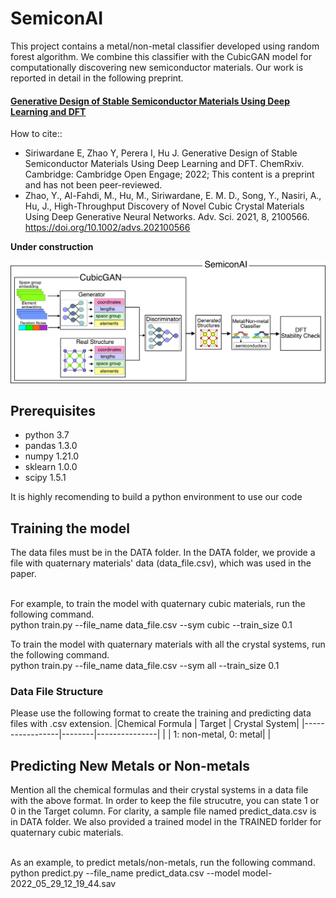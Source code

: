 # SemiconAI
This project contains a metal/non-metal classifier developed using random forest algorithm. We combine this classifier with the CubicGAN model for computationally discovering new semiconductor materials. Our work is reported in detail in the following preprint.

#### [Generative Design of Stable Semiconductor Materials Using Deep Learning and DFT](https://chemrxiv.org/engage/chemrxiv/article-details/61d08f7275c57229dbff6255)

How to cite::
- Siriwardane E, Zhao Y, Perera I, Hu J. Generative Design of Stable Semiconductor Materials Using Deep Learning and DFT. ChemRxiv. Cambridge: Cambridge Open Engage; 2022; This content is a preprint and has not been peer-reviewed.
- Zhao, Y., Al-Fahdi, M., Hu, M., Siriwardane, E. M. D., Song, Y., Nasiri, A., Hu, J., High-Throughput Discovery of Novel Cubic Crystal Materials Using Deep Generative Neural Networks. Adv. Sci. 2021, 8, 2100566. https://doi.org/10.1002/advs.202100566 

**Under construction**

<img src='https://github.com/dilangaem/semiconAI/blob/main/semiconAI.jpg'>

## Prerequisites
- python 3.7
- pandas 1.3.0
- numpy 1.21.0
- sklearn 1.0.0
- scipy 1.5.1

It is highly recomending to build a python environment to use our code

## Training the model

The data files must be in the DATA folder. In the DATA folder, we provide a file with quaternary materials' data (data_file.csv), which was used in the paper.  <br />  <br />

For example, to train the model with quaternary cubic materials, run the following command.  <br />
python train.py --file_name data_file.csv --sym cubic --train_size 0.1

To train the model with quaternary materials with all the crystal systems, run the following command. <br />
python train.py --file_name data_file.csv --sym all --train_size 0.1


### Data File Structure
Please use the following format to create the training and predicting data files with .csv extension.
|Chemical Formula | Target | Crystal System|
|-----------------|--------|---------------|
| | 1: non-metal, 0: metal| |

## Predicting New Metals or Non-metals
Mention all the chemical formulas and their crystal systems in a data file with the above format. In order to keep the file strucutre, you can state 1 or 0 in the Target column. For clarity, a sample file named predict_data.csv is in DATA folder. We also provided a trained model in the TRAINED forlder for quaternary cubic materials. <br /> <br />

As an example, to predict metals/non-metals, run the following command. <br /> 
python predict.py --file_name predict_data.csv --model model-2022_05_29_12_19_44.sav

